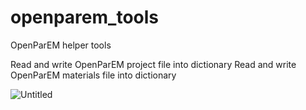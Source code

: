 # openparem_tools
 OpenParEM helper tools

Read and write OpenParEM project file into dictionary
Read and write OpenParEM materials file into dictionary

![Untitled](https://github.com/user-attachments/assets/46463370-9c89-41c9-b06c-292310ec3cc4)
